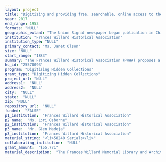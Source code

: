 ```yaml
--- 
layout: project 
title: "Digitizing and providing free, searchable, online access to the Union Signal, the Woman's Christian Temperance Union (WCTU)'s national weekly newspaper, 1883-1953"
year: 2017
end_range: 1953
formats: "NULL"
geographic_extant: "The Union Signal newspaper began publication in Chicago in 1883 to serve a rapidly increasing national audience as the WCTU grew; by the 1890s, with WCTU branch unions established around the world, the paper’s reporting, and its readership, had become—and remained--global in scope."
institution: "Frances Willard Historical Association"
institution_type: "NULL"
primary_contact: "Ms. Janet Olson"
size: "NULL"
start_range: "1883"
summary: "The Frances Willard Historical Association (FWHA) proposes a one-year project to digitize and provide free, searchable online access to seventy years (over 58,000 pages) of the Union Signal, the National Woman’s Christian Temperance Union’s official newspaper. From 1883 to 1953, the newspaper provided weekly coverage not only of the temperance/prohibition movement, but also of national and international social issues, including women’s rights, politics, and health. Today it represents a rich resource for humanities and social sciences scholarship, both traditional and digital. However, for most researchers—especially those outside the United States—access to the newspaper is either nonexistent or limited to incomplete, unindexed hard-copies or microfilms. For this project, vendor Northern Micrographics will digitize seventy complete volumes of the Union Signal held in the Willard Archives; the open-source document management system ResCartaWeb will make the searchable, shareable files accessible through the FWHA’s web-site to scholars of all ages, worldwide."
hc_id: "25578093"
program: "Digitizing Hidden Collections"
grant_type: "Digitizing Hidden Collections"
project_url: "NULL"
address1:  "NULL"
address2:  "NULL"
city:  "NULL"
state:  "NULL"
zip: "NULL"
repository_url:  "NULL"
funded:  "FALSE"
p1_institution:  "Frances Willard Historical Association"
p2_name:  "Ms. Lori Osborne"
p2_institution:  "Frances Willard Historical Association"
p3_name:  "Mr. Glen Madeja"
p3_institution:  "Frances Willard Historical Association"
material_string: "<li>58240 Serials</li>"
collaborating_institution:  "NULL"
grant_amount:  "$55,771"
material_description:  "The Frances Willard Memorial Library and Archives (managed by the Frances Willard Historical Association) preserves the institutional history of the Woman’s Christian Temperance Union (WCTU), which owns the House Museum and the Archives. The Archives’ holdings include a complete run (and many duplicate copies) of the WCTU’s national newspaper, the Union Signal. The Union Signal was the newspaper of record for the national WCTU (in its heyday, the largest women’s organization in the United States). From 1883 to 1953, the weekly 16-page illustrated newspaper, which was printed in Chicago and distributed worldwide, aggregated national and international news about temperance, women’s rights, health, politics, economics, family, and education. WCTU organizers, traveling across the US and around the globe, filed reports from the field, documenting contemporary events and conditions. Articles featured WCTU women at every level, international officers and small-town Union members alike, as well as women (of many nationalities) who were active in other reform movements. Through the editorials, columns, news briefs, and letters that filled the pages of the paper each week, Union Signal readers in American towns and rural areas became conversant with issues affecting women and families throughout the world. The WCTU continued to publish its 16-page newspaper weekly for twenty years after Prohibition was repealed in 1933, demonstrating the Union Signal’s ability to maintain readership and relevance as it reported on politics, health education, and the organization’s international social welfare efforts. (After 1953, the publication schedule dwindled from bimonthly to monthly to quarterly, ceasing entirely in 2016.)"
---
```

